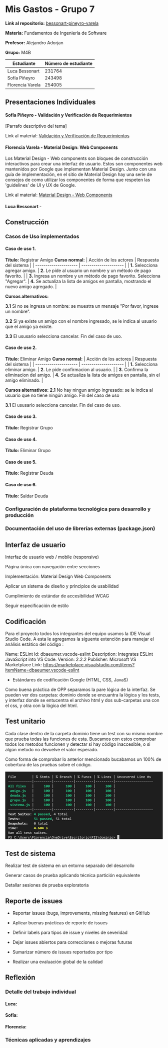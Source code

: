 # Mis Gastos - Grupo 7

**Link al repositorio:**  [bessonart-pineyro-varela](https://github.com/ORT-FIS-202108/bessonart-pineyro-varela.git)

**Materia:** Fundamentos de Ingeniería de Software

**Profesor:** Alejandro Adorjan

**Grupo:** M4B

|Estudiante | Número de estudiante |
| ---------------- | -------------------- |
| Luca Bessonart   | 231764               |
| Sofía Piñeyro    | 243498               |
| Florencia Varela | 254005               |


## Presentaciones Individuales

#### Sofía Piñeyro - Validación y Verificación de Requerimientos

[Parrafo descriptivo del tema]

Link al material: [Validación y Verificación de Requerimientos](https://fism4b-2021.slack.com/archives/C02N6D26B42/p1637581423008900)

#### Florencia Varela - Material Design: Web Components

Los Material Design - Web components son bloques de construcción interactivos para crear una interfaz de usuario. Estos son componentes web mantenidos por Google que implementan Material Design. Junto con una guía de implementación, en el sitio de Material Design hay una serie de consejos de como utilizar los componentes de forma que respeten las 'guidelines' de UI y UX de Google.

Link al material: [Material Design - Web Components](https://fism4b-2021.slack.com/archives/C02N6D26B42/p1637581182008100)

#### Luca Bessonart -

## Construcción

### Casos de Uso implementados
#### Caso de uso 1.
**Título:** Registrar Amigo
**Curso normal:**
| Acción de los actores | Respuesta del sistema |
| --------------------- | --------------------- |
| **1.** Selecciona agregar amigo. | **2.** Le pide al usuario un nombre y un método de pago favorito. |
| **3.** Ingresa un nombre y un método de pago favorito. Selecciona "Agregar". | **4.** Se actualiza la lista de amigos en pantalla, mostrando el nuevo amigo agregado. |

**Cursos alternativos:**

**3.1** Si no se ingresa un nombre: se muestra un mensaje "Por favor, ingrese un nombre".

**3.2** Si ya existe un amigo con el nombre ingresado, se le indica al usuario que el amigo ya existe.

**3.3** El ususario selecciona cancelar. Fin del caso de uso.


#### Caso de uso 2.
**Título:** Eliminar Amigo
**Curso normal:**
| Acción de los actores | Respuesta del sistema |
| --------------------- | --------------------- |
| **1.** Selecciona eliminar amigo. | **2.** Le pide confirmacion al usuario. |
| **3.** Confirma la eliminacion del amigo. | **4.** Se actualiza la lista de amigos en pantalla, sin el amigo eliminado. |

**Cursos alternativos:**
**2.1** No hay ningun amigo ingresado: se le indica al usuario que no tiene ningún amigo. Fin del caso de uso 

**3.1** El ususario selecciona cancelar. Fin del caso de uso.

#### Caso de uso 3.
**Título:** Registrar Grupo


#### Caso de uso 4.
**Título:** Eliminar Grupo

#### Caso de uso 5.
**Título:** Registrar Deuda

#### Caso de uso 6.
**Título:** Saldar Deuda

### Configuración de plataforma tecnológica para desarrollo y producción

### Documentación del uso de librerías externas (package.json)

## Interfaz de usuario

Interfaz de usuario web / mobile (responsive)

Página única con navegación entre secciones

Implementación: Material Design Web Components

Aplicar un sistema de diseño y principios de usabilidad

Cumplimiento de estándar de accesibilidad WCAG

Seguir especificación de estilo

## Codificación

Para el proyecto todos los integrantes del equipo usamos la IDE Visual Studio Code. A esta le agregamos la siguente extención para manejar el análisis estático del código :

Name: ESLint
Id: dbaeumer.vscode-eslint
Description: Integrates ESLint JavaScript into VS Code.
Version: 2.2.2
Publisher: Microsoft
VS Marketplace Link: https://marketplace.visualstudio.com/items?itemName=dbaeumer.vscode-eslint 


- Estándares de codificación Google (HTML, CSS, JavaS)

Como buena práctica de OPP separamos la pare lógica de la interfaz. Se pueden ver dos carpetas: dominio donde se encuantra la lógica y los tests, y interfaz donde se entucentra el archivo html y dos sub-carpetas una con el css, y otra con la lógica del html.


## Test unitario

Cada clase dentro de la carpeta dominio tiene un test con su mismo nombre que prueba todas las funciones de esta. 
Buscamos con estos comprobar todos los metodos funcionen y detectar si hay código inaccesible, o si algún metodo no devuelve el valor esperado.

Como forma de comprobar lo anterior mencionado bucabamos un 100% de cobertura de las pruebas sobre el código.

![Evidencia del 100% de cobertura](img/Pruebas100%.jpeg)



## Test de sistema

Realizar test de sistema en un entorno separado del desarrollo

Generar casos de prueba aplicando técnica partición equivalente

Detallar sesiones de prueba exploratoria

## Reporte de issues

- Reportar issues (bugs, improvements, missing features) en GitHub 

- Aplicar buenas prácticas de reporte de issues

- Definir labels para tipos de issue y niveles de severidad

- Dejar issues abiertos para correcciones o mejoras futuras

- Sumarizar número de issues reportados por tipo

- Realizar una evaluación global de la calidad

## Reflexión
### Detalle del trabajo individual

#### Luca:

#### Sofía:

#### Florencia:

### Técnicas aplicadas y aprendizajes
